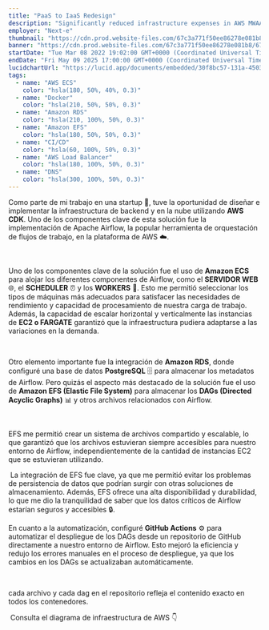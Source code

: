 ```yaml
---
title: "PaaS to IaaS Redesign"
description: "Significantly reduced infrastructure expenses in AWS MWAA, optimizing long-term investments purchasing EC2 and RDS servers"
employer: "Next-e"
thumbnail: "https://cdn.prod.website-files.com/67c3a771f50ee86278e081b8/67d92dc6621095a7279c95d7_67d91797085b62e84594c222_portfolio%2520thumbnails-4.webp"
banner: "https://cdn.prod.website-files.com/67c3a771f50ee86278e081b8/67cbe1da6e6df1b12e3845c7_67cbdb1089836af946d606fd_photo-1515879218367-8466d910aaa4.jpeg"
startDate: "Tue Mar 08 2022 19:02:00 GMT+0000 (Coordinated Universal Time)"
endDate: "Fri May 09 2025 17:00:00 GMT+0000 (Coordinated Universal Time)"
lucidchartUrl: "https://lucid.app/documents/embedded/30f8bc57-131a-4503-84ae-af9a9f673a31"
tags:
  - name: "AWS ECS"
    color: "hsla(180, 50%, 40%, 0.3)"
  - name: "Docker"
    color: "hsla(210, 50%, 50%, 0.3)"
  - name: "Amazon RDS"
    color: "hsla(210, 100%, 50%, 0.3)"
  - name: "Amazon EFS"
    color: "hsla(180, 50%, 50%, 0.3)"
  - name: "CI/CD"
    color: "hsla(60, 100%, 50%, 0.3)"
  - name: "AWS Load Balancer"
    color: "hsla(180, 100%, 50%, 0.3)"
  - name: "DNS"
    color: "hsla(300, 100%, 50%, 0.3)"
---
```


Como parte de mi trabajo en una startup 🚀, tuve la oportunidad de diseñar e implementar la infraestructura de backend y en la nube utilizando **AWS CDK**. Uno de los componentes clave de esta solución fue la implementación de Apache Airflow, la popular herramienta de orquestación de flujos de trabajo, en la plataforma de AWS ☁️.

‍

Uno de los componentes clave de la solución fue el uso de **Amazon ECS** para alojar los diferentes componentes de Airflow, como el **SERVIDOR WEB** 🌐, el **SCHEDULER** ⏰ y los **WORKERS** 👷. Esto me permitió seleccionar los tipos de máquinas más adecuados para satisfacer las necesidades de rendimiento y capacidad de procesamiento de nuestra carga de trabajo. Además, la capacidad de escalar horizontal y verticalmente las instancias de **EC2 o FARGATE** garantizó que la infraestructura pudiera adaptarse a las variaciones en la demanda.

‍

Otro elemento importante fue la integración de **Amazon RDS**, donde configuré una base de datos **PostgreSQL** 🗄️ para almacenar los metadatos de Airflow. Pero quizás el aspecto más destacado de la solución fue el uso de **Amazon EFS (Elastic File System)** para almacenar los **DAGs (Directed Acyclic Graphs)** 📊 y otros archivos relacionados con Airflow.

‍

EFS me permitió crear un sistema de archivos compartido y escalable, lo que garantizó que los archivos estuvieran siempre accesibles para nuestro entorno de Airflow, independientemente de la cantidad de instancias EC2 que se estuvieran utilizando.

‍
La integración de EFS fue clave, ya que me permitió evitar los problemas de persistencia de datos que podrían surgir con otras soluciones de almacenamiento. Además, EFS ofrece una alta disponibilidad y durabilidad, lo que me dio la tranquilidad de saber que los datos críticos de Airflow estarían seguros y accesibles 🔒.
‍

En cuanto a la automatización, configuré **GitHub Actions** ⚙️ para automatizar el despliegue de los DAGs desde un repositorio de GitHub directamente a nuestro entorno de Airflow. Esto mejoró la eficiencia y redujo los errores manuales en el proceso de despliegue, ya que los cambios en los DAGs se actualizaban automáticamente.

‍

‍cada archivo y cada dag en el repositorio refleja el contenido exacto en todos los contenedores.

‍
Consulta el diagrama de infraestructura de AWS 👇
